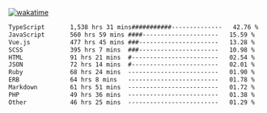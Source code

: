 [![wakatime](https://wakatime.com/badge/user/8b62041e-d91c-42f5-bf28-a8e61da65a75.svg?style=for-the-badge)](https://wakatime.com/@8b62041e-d91c-42f5-bf28-a8e61da65a75)

<!--START_SECTION:waka-->

```txt
TypeScript       1,538 hrs 31 mins###########--------------   42.76 %
JavaScript       560 hrs 59 mins ####---------------------   15.59 %
Vue.js           477 hrs 45 mins ###----------------------   13.28 %
SCSS             395 hrs 7 mins  ###----------------------   10.98 %
HTML             91 hrs 21 mins  #------------------------   02.54 %
JSON             72 hrs 14 mins  #------------------------   02.01 %
Ruby             68 hrs 24 mins  -------------------------   01.90 %
ERB              64 hrs 8 mins   -------------------------   01.78 %
Markdown         61 hrs 51 mins  -------------------------   01.72 %
PHP              49 hrs 36 mins  -------------------------   01.38 %
Other            46 hrs 25 mins  -------------------------   01.29 %
```

<!--END_SECTION:waka-->
